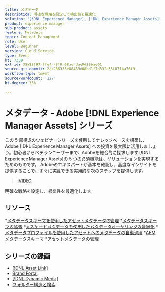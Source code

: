 ```yaml
---
title: メタデータ
description: 明確な戦略を設定して検出性を最適化
solution: "[!DNL Experience Manager], [!DNL Experience Manager Assets]"
product: experience manager
sub-product: assets
feature: Metadata
topic: Content Management
role: User
level: Beginner
version: Cloud Service
type: Event
kt: 7339
exl-id: 35b85f97-ffe4-43f9-98ae-dae0d36bae91
source-git-commit: 2cc786333e88439d68bd1f7d332e53f8714a76f9
workflow-type: tm+mt
source-wordcount: '127'
ht-degree: 35%

---
```


# メタデータ - Adobe [!DNL Experience Manager Assets] シリーズ

この 5 部構成のウェビナーシリーズを使用してナレッジベースを構築し、Adobe [!DNL Experience Manager Assets] への投資を最大限に活用しましょう。初心者からベテランユーザーまで、Adobeを総合的に探求します [!DNL Experience Manager Assets]の 5 つの必須機能は、ソリューションを実現するためのものです。 Adobeのエキスパートが基本を確認し、高度なインサイトを提供することで、すぐに実践できる実用的な次のステップを提供します。

>[!VIDEO](https://video.tv.adobe.com/v/332134/?quality=12&learn=on&hidetitle=true)

明確な戦略を設定し、検出性を最適化します。

## リソース

*[メタデータスキーマを使用したアセットメタデータの管理](https://experienceleague.adobe.com/en/docs/experience-manager-learn/assets/authoring/metadata)
*[メタデータスキーマの拡張](https://experienceleague.adobe.com/en/docs/experience-manager-learn/assets/configuring/metadata-schemas)
*[カスケードメタデータを使用したメタデータオーサリングの最適化](https://experienceleague.adobe.com/en/docs/experience-manager-learn/assets/metadata/cascade-metadata-feature-video-use)
*[メタデータプロファイルを使用したアセットへのメタデータの自動適用](https://experienceleague.adobe.com/en/docs/experience-manager-learn/assets/configuring/metadata-profiles)
*[AEM メタデータスキーマ](https://experienceleague.adobe.com/en/docs/experience-manager-65/content/assets/administer/metadata-schemas#administer)
*[アセットメタデータの管理](https://experienceleague.adobe.com/en/docs/experience-manager-65/content/assets/using/metadata#RegisteringacustomnamespacewithinAEM)

## シリーズの録画

* [[!DNL Asset Link]](asset-link.md)
* [Brand Portal](brand-portal.md)
* [[!DNL Dynamic Media]](dynamic-media.md)
* [フォルダー構造と検索](folder-structure-search.md)
